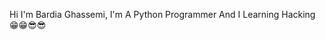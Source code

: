 

<!---
bardiaghassemi/bardiaghassemi is a ✨ special ✨ repository because its `README.md` (this file) appears on your GitHub profile.
You can click the Preview link to take a look at your changes.
--->

Hi I'm Bardia Ghassemi, I'm A Python Programmer And I Learning Hacking 😁😁😎😎

